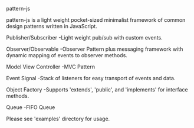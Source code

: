 pattern-js

pattern-js is a light weight pocket-sized minimalist framework of common design patterns written in JavaScript.

Publisher/Subscriber
-Light weight pub/sub with custom events.

Observer/Observable
-Observer Pattern plus messaging framework with dynamic mapping of events to observer methods.

Model View Controller
-MVC Pattern

Event Signal
-Stack of listeners for easy transport of events and data.

Object Factory
-Supports 'extends', 'public', and 'implements' for interface methods.

Queue
-FIFO Queue

Please see 'examples' directory for usage.
